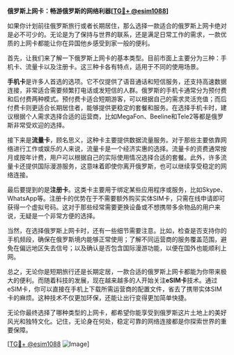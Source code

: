 **俄罗斯上网卡：畅游俄罗斯的网络利器[[TG💪+ @esim1088](https://t.me/s/esim1088)]**

如果你计划前往俄罗斯旅行或者长期居住，那么选择一款适合的俄罗斯上网卡绝对是必不可少的。无论是为了保持与世界的联系，还是满足日常工作的需求，一款优质的上网卡都能让你在异国他乡感受到家一般的便利。

首先，让我们来了解一下俄罗斯上网卡的基本类型。目前市面上主要分为三种：手机卡、流量卡以及注册卡。这三种卡各有特点，适用于不同的使用场景。

**手机卡**是许多人首选的选项。它不仅提供了语音通话和短信服务，还支持高速数据连接，非常适合需要频繁打电话或发短信的人群。俄罗斯的手机卡通常分为预付费和后付费两种模式。预付费卡适合短期游客，可以根据自己的需求灵活充值；而后付费卡则更适合长期居住者，能够提供更稳定的套餐和服务。在选择手机卡时，建议根据个人需求选择合适的运营商，比如MegaFon、Beeline和Tele2等都是俄罗斯非常受欢迎的选择。

接下来是**流量卡**，顾名思义，这种卡主要提供数据流量服务。对于那些主要依靠网络进行工作或娱乐的人来说，流量卡是一个经济实惠的选择。流量卡的资费通常按月或按年计费，用户可以根据自己的实际使用情况选择合适的套餐。此外，许多流量卡还提供国际漫游服务，这意味着即使你离开俄罗斯，也可以继续享受稳定的网络连接。

最后要提到的是**注册卡**。这类卡主要用于绑定某些应用程序或服务，比如Skype、WhatsApp等。注册卡的优势在于不需要额外购买实体SIM卡，只需在线申请即可获得一个虚拟号码。这对于那些经常需要更换设备或不想携带多余物品的用户来说，无疑是一个非常方便的选择。

当然，在选择俄罗斯上网卡时，还有一些细节需要注意。比如，检查是否支持你的手机频段，确保在俄罗斯境内能够正常使用；了解不同运营商的服务覆盖范围，避免在偏远地区失去信号；以及确认是否包含国际漫游功能，以便在国外也能顺利上网。

总之，无论你是短期旅行还是长期定居，一款合适的俄罗斯上网卡都能为你带来极大的便利。而随着科技的发展，现在越来越多的人开始关注**eSIM卡**技术。通过eSIM卡，你可以直接在手机上下载所需运营商的配置文件，省去了携带实体SIM卡的麻烦。这种技术不仅更加环保，还能让出行变得更加简单快捷。

无论你最终选择了哪种类型的上网卡，都希望你能享受到俄罗斯这片土地上的美好风光和独特文化。记住，无论身在何处，稳定可靠的网络连接都是你探索世界的重要保障。

[[TG💪+ @esim1088](https://t.me/s/esim1088) ![Image](https://i.postimg.cc/4NQfJmqS/Snipaste-2025-05-13-00-14-12.png)]